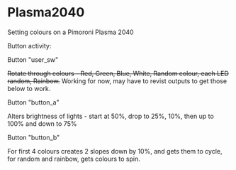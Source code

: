 # Plasma2040
Setting colours on a Pimoroni Plasma 2040

Button activity:

Button "user_sw"

~~Rotate through colours - Red, Green, Blue, White, Random colour, each LED random, Rainbow.~~
Working for now, may have to revist outputs to get those below to work.

Button "button_a"

Alters brightness of lights - start at 50%, drop to 25%, 10%, then up to 100% and down to 75%

Button "button_b"

For first 4 colours creates 2 slopes down by 10%, and gets them to cycle, for random and rainbow, gets colours to spin.
